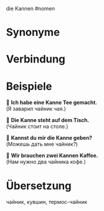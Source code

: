 die Kannen
#nomen
# Synonyme

# Verbindung 

# Beispiele
🔹 **Ich habe eine Kanne Tee gemacht.**  
(Я заварил чайник чая.)

🔹 **Die Kanne steht auf dem Tisch.**  
(Чайник стоит на столе.)

🔹 **Kannst du mir die Kanne geben?**  
(Можешь дать мне чайник?)

🔹 **Wir brauchen zwei Kannen Kaffee.**  
(Нам нужно два чайника кофе.)
# Übersetzung
чайник, кувшин, термос-чайник 